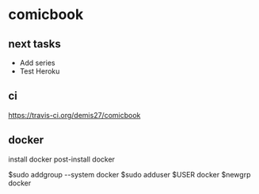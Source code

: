 # comicbook

## next tasks

* Add series
* Test Heroku

## ci

https://travis-ci.org/demis27/comicbook

## docker

install docker
post-install docker

$sudo addgroup --system docker
$sudo adduser $USER docker
$newgrp docker
